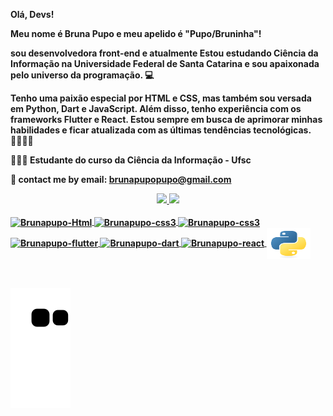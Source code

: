 <p><strong>Olá, Devs!</strong></p>

<p><strong>Meu nome é Bruna Pupo e meu apelido é "Pupo/Bruninha"!</strong></p>

<p><strong>sou desenvolvedora front-end e atualmente Estou estudando Ciência da Informação na Universidade Federal de Santa Catarina e sou apaixonada pelo universo da programação. 💻

Tenho uma paixão especial por HTML e CSS, mas também sou versada em Python, Dart e JavaScript. Além disso, tenho experiência com os frameworks Flutter e React. Estou sempre em busca de aprimorar minhas habilidades e ficar atualizada com as últimas tendências tecnológicas. 👩🏾‍💻🚀

👩🏽‍🎓 Estudante do curso da Ciência da Informação - Ufsc


📧 contact me by email: brunapupopupo@gmail.com

<div align="center">
  <a href="https://github.com/Brunapupo">
  <img height="180em" src="https://github-readme-stats.vercel.app/api?username=Brunapupo&show_icons=true&theme=tokyonight&include_all_commits=true&count_private=true"/>
  <img height="180em" src="https://github-readme-stats.vercel.app/api/top-langs/?username=Brunapupo&layout=compact&langs_count=7&theme=tokyonight"/>
</div>
<div style="display: inline_block"><br>

<img align="center" alt="Brunapupo-Html" height="50" width="70" src="https://cdn.jsdelivr.net/gh/devicons/devicon/icons/html5/html5-original.svg">
<img align="center" alt="Brunapupo-css3" height="50" width="70" src="https://cdn.jsdelivr.net/gh/devicons/devicon/icons/css3/css3-original.svg">
<img align="center" alt="Brunapupo-css3" height="50" width="70" src="https://cdn.jsdelivr.net/gh/devicons/devicon/icons/javascript/javascript-original.svg">
<img align="center" alt="Brunapupo-flutter" height="50" width="70" src="https://cdn.jsdelivr.net/gh/devicons/devicon/icons/flutter/flutter-original.svg">
<img align="center" alt="Brunapupo-dart" height="50" width="70" src="https://cdn.jsdelivr.net/gh/devicons/devicon/icons/dart/dart-original.svg"> 
<img align="center" alt="Brunapupo-react" height="50" width="70" src="https://cdn.jsdelivr.net/gh/devicons/devicon/icons/react/react-original.svg">
<img align="center" alt="Brunapupo-Python" height="50" width="70" src="https://raw.githubusercontent.com/devicons/devicon/master/icons/python/python-original.svg">
	
                  
</div>
	
<br>
	

	
##
	
<div> 
<!--   <a href="https://www.linkedin.com/in/rafaella-ballerini-45875016a" target="_blank"><img src="https://www.linkedin.com/in/bruna-dias-pupo-0ab221199/target="target="_blank"></a>  -->
 
  ![Snake animation](https://github.com/rafaballerini/rafaballerini/blob/output/github-contribution-grid-snake.svg)
 
</div>
	
	
